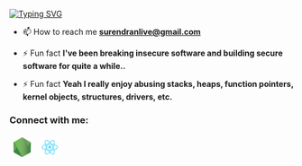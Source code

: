 [![Typing SVG](https://readme-typing-svg.demolab.com?font=Fira+Code&pause=1000&width=435&lines=Greetings+%F0%9F%99%8B%E2%80%8D%E2%99%82%EF%B8%8F%2C+I'm+Surendran)](https://git.io/typing-svg)

- 📫 How to reach me **surendranlive@gmail.com**

- ⚡ Fun fact **I've been breaking insecure software and building secure software for quite a while..**
- ⚡ Fun fact **Yeah I really enjoy abusing stacks, heaps, function pointers, kernel objects, structures, drivers, etc.**

<h3 align="left">Connect with me:</h3>
<p align="left">

  
  <p float="left">
<img style="padding:5px;" align="center" alt="NodeJS" width="35px" src="https://raw.githubusercontent.com/github/explore/80688e429a7d4ef2fca1e82350fe8e3517d3494d/topics/nodejs/nodejs.png"/>
<img style="padding:5px;" align="center" alt="ReactJs" width="35px" src="https://raw.githubusercontent.com/github/explore/80688e429a7d4ef2fca1e82350fe8e3517d3494d/topics/react/react.png"/>
<!-- and more such images with different URLs in src -->
</p>
